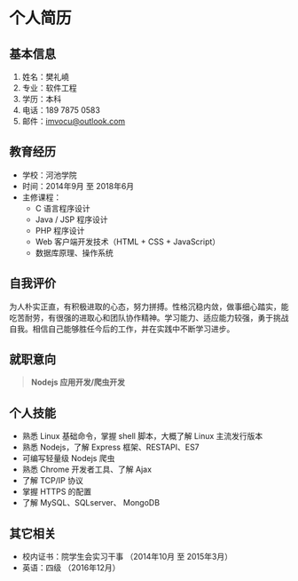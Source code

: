 个人简历
=======
基本信息
-------
1. 姓名：樊礼嶢
2. 专业：软件工程
3. 学历：本科
4. 电话：189 7875 0583
5. 邮件：imvocu@outlook.com

教育经历
-------
* 学校：河池学院
* 时间：2014年9月 至 2018年6月
* 主修课程：
	+ C 语言程序设计
	+ Java / JSP 程序设计
	+ PHP 程序设计
	+ Web 客户端开发技术（HTML + CSS + JavaScript）
	+ 数据库原理、操作系统

自我评价
-------
为人朴实正直，有积极进取的心态，努力拼搏。性格沉稳内敛，做事细心踏实，能吃苦耐劳，有很强的进取心和团队协作精神。学习能力、适应能力较强，勇于挑战自我。相信自己能够胜任今后的工作，并在实践中不断学习进步。

就职意向
-------
> **Nodejs 应用开发/爬虫开发**

个人技能
-------
* 熟悉 Linux 基础命令，掌握 shell 脚本，大概了解 Linux 主流发行版本
* 熟悉 Nodejs，了解 Express 框架、RESTAPI、ES7
* 可编写轻量级 Nodejs 爬虫
* 熟悉 Chrome 开发者工具、了解 Ajax
* 了解 TCP/IP 协议
* 掌握 HTTPS 的配置
* 了解 MySQL、SQLserver、 MongoDB

其它相关
-------
* 校内证书：院学生会实习干事 （2014年10月 至 2015年3月）
* 英语：四级 （2016年12月）
